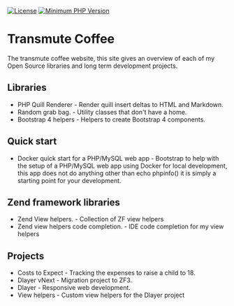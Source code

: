 [![License](https://img.shields.io/badge/license-MIT-blue.svg)](https://github.com/deanblackborough/transmute-coffee/blob/master/LICENSE)
[![Minimum PHP Version](https://img.shields.io/badge/php-%3E%3D%207.1-8892BF.svg)](https://php.net/)

# Transmute Coffee

The transmute coffee website, this site gives an overview of each of my Open Source libraries and long term development projects.

## Libraries

* PHP Quill Renderer - Render quill insert deltas to HTML and Markdown.
* Random grab bag. - Utility classes that don't have a home.
* Bootstrap 4 helpers - Helpers to create Bootstrap 4 components.

## Quick start

* Docker quick start for a PHP/MySQL web app - Bootstrap to help with the setup of a PHP/MySQL web app using Docker for local 
development, this app does not do anything other than echo phpinfo() it is simply a starting point for your development.

## Zend framework libraries

* Zend View helpers. - Collection of ZF view helpers
* Zend view helpers code completion. - IDE code completion for my view helpers

## Projects

* Costs to Expect - Tracking the expenses to raise a child to 18.
* Dlayer vNext - Migration project to ZF3.
* Dlayer - Responsive web development.
* View helpers - Custom view helpers for the Dlayer project
